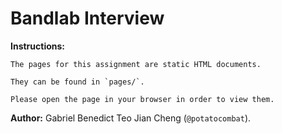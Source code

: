 # Bandlab Interview

**Instructions:**
```
The pages for this assignment are static HTML documents.

They can be found in `pages/`.

Please open the page in your browser in order to view them. 
```

**Author:** Gabriel Benedict Teo Jian Cheng (`@potatocombat`).